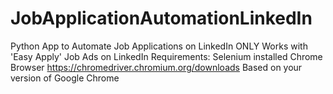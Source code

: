 # JobApplicationAutomationLinkedIn
Python App to Automate Job Applications on LinkedIn
ONLY Works with 'Easy Apply' Job Ads on LinkedIn 
Requirements:
Selenium installed
Chrome Browser
https://chromedriver.chromium.org/downloads Based on your version of Google Chrome
